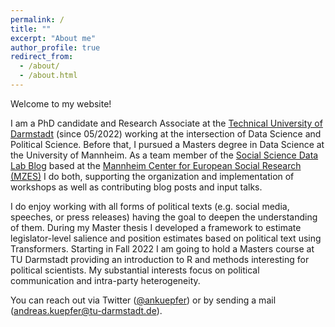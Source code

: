 ```yaml
---
permalink: /
title: ""
excerpt: "About me"
author_profile: true
redirect_from: 
  - /about/
  - /about.html
---
```


Welcome to my website!

I am a PhD candidate and Research Associate at the [Technical University of Darmstadt](https://www.politikwissenschaft.tu-darmstadt.de/institut/personen_pw/kuepfer_andreas/andreas_kuepfer_inhalt.en.jsp) (since 05/2022) working at the intersection of Data Science and Political Science. Before that, I pursued a Masters degree in Data Science at the University of Mannheim. As a team member of the [Social Science Data Lab Blog](https://www.mzes.uni-mannheim.de/socialsciencedatalab/) based at the [Mannheim Center for European Social Research (MZES)](https://www.mzes.uni-mannheim.de/) I do both, supporting the organization and implementation of workshops as well as contributing blog posts and input talks.

I do enjoy working with all forms of political texts (e.g. social media, speeches, or press releases) having the goal to deepen the understanding of them. During my Master thesis I developed a framework to estimate legislator-level salience and position estimates based on political text using Transformers. Starting in Fall 2022 I am going to hold a Masters course at TU Darmstadt providing an introduction to R and methods interesting for political scientists. My substantial interests focus on political communication and intra-party heterogeneity.

You can reach out via Twitter ([@ankuepfer](https://www.twitter.com/ankuepfer)) or by sending a mail ([andreas.kuepfer@tu-darmstadt.de](mailto:andreas.kuepfer@tu-darmstadt.de)).